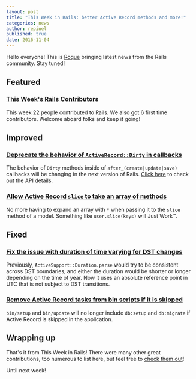 ```yaml
---
layout: post
title: "This Week in Rails: better Active Record methods and more!"
categories: news
author: repinel
published: true
date: 2016-11-04
---
```


Hello everyone! This is [Roque](https://twitter.com/repinel) bringing latest news from the Rails community. Stay tuned!

## Featured

### [This Week's Rails Contributors](http://contributors.rubyonrails.org/contributors/in-time-window/20161029-20161104)

This week 22 people contributed to Rails. We also got 6 first time contributors. Welcome aboard folks and keep it going!

## Improved

### [Deprecate the behavior of `ActiveRecord::Dirty` in callbacks](https://github.com/rails/rails/pull/25337)

The behavior of `Dirty` methods inside of `after_(create|update|save)` callbacks will be changing in the next version of Rails. [Click here](https://github.com/rails/rails/pull/25337#issuecomment-225166796) to check out the API details.

### [Allow Active Record `slice` to take an array of methods](https://github.com/rails/rails/pull/26838)

No more having to expand an array with `*` when passing it to the `slice` method of a model. Something like `user.slice(keys)` will Just Work™.

## Fixed

### [Fix the issue with duration of time varying for DST changes](https://github.com/rails/rails/commit/8931916f4a1c1d8e70c06063ba63928c5c7eab1e)

Previously, `ActiveSupport::Duration.parse` would try to be consistent across DST boundaries, and either the duration would be shorter or longer depending on the time of year.
Now it uses an absolute reference point in UTC that is not subject to DST transitions.

### [Remove Active Record tasks from bin scripts if it is skipped](https://github.com/rails/rails/pull/26950)

`bin/setup` and `bin/update` will no longer include `db:setup` and `db:migrate` if Active Record is skipped in the application.

## Wrapping up

That's it from This Week in Rails! There were many other great contributions, too numerous to list here, but feel free to [check them out](https://github.com/rails/rails/compare/master@%7B2016-10-29%7D...@%7B2016-11-04%7D)!

Until next week!

